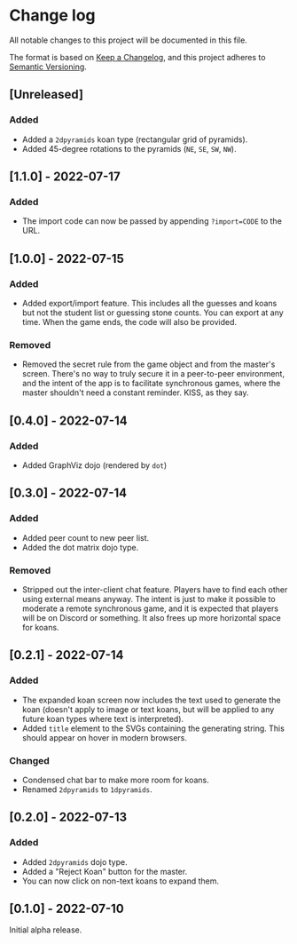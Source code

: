 # Change log

All notable changes to this project will be documented in this file.

The format is based on [Keep a Changelog](https://keepachangelog.com/en/1.0.0/),
and this project adheres to [Semantic Versioning](https://semver.org/spec/v2.0.0.html).

## [Unreleased]

### Added

* Added a `2dpyramids` koan type (rectangular grid of pyramids).
* Added 45-degree rotations to the pyramids (`NE`, `SE`, `SW`, `NW`).

## [1.1.0] - 2022-07-17

### Added

* The import code can now be passed by appending `?import=CODE` to the URL.

## [1.0.0] - 2022-07-15

### Added

* Added export/import feature. This includes all the guesses and koans but not the student list or guessing stone counts. You can export at any time. When the game ends, the code will also be provided.

### Removed

* Removed the secret rule from the game object and from the master's screen. There's no way to truly secure it in a peer-to-peer environment, and the intent of the app is to facilitate synchronous games, where the master shouldn't need a constant reminder. KISS, as they say.

## [0.4.0] - 2022-07-14

### Added

* Added GraphViz dojo (rendered by `dot`)

## [0.3.0] - 2022-07-14

### Added

* Added peer count to new peer list.
* Added the dot matrix dojo type.

### Removed

* Stripped out the inter-client chat feature. Players have to find each other using external means anyway. The intent is just to make it possible to moderate a remote synchronous game, and it is expected that players will be on Discord or something. It also frees up more horizontal space for koans.

## [0.2.1] - 2022-07-14

### Added

* The expanded koan screen now includes the text used to generate the koan (doesn't apply to image or text koans, but will be applied to any future koan types where text is interpreted).
* Added `title` element to the SVGs containing the generating string. This should appear on hover in modern browsers.

### Changed

* Condensed chat bar to make more room for koans.
* Renamed `2dpyramids` to `1dpyramids`.

## [0.2.0] - 2022-07-13

### Added

* Added `2dpyramids` dojo type.
* Added a "Reject Koan" button for the master.
* You can now click on non-text koans to expand them.

## [0.1.0] - 2022-07-10

Initial alpha release.
